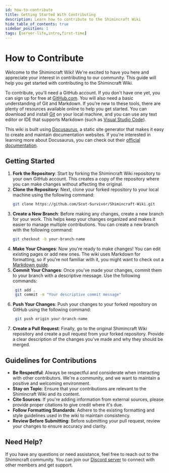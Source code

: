 ```yaml
---
id: how-to-contribute
title: Getting Started With Contributing
description: Learn how to contribute to the Shimincraft Wiki
hide_table_of_contents: true
sidebar_position: 1
tags: [server-life,intro,first-time]
---
```

# How to Contribute
Welcome to the Shimincraft Wiki! We're excited to have you here and appreciate your interest in contributing to our community. This guide will help you get started with contributing to the Shimincraft Wiki.


To contribute, you'll need a GitHub account. If you don't have one yet, you can sign up for free at [GitHub.com](https://github.com).
You will also need a basic understanding of Git and Markdown. If you're new to these tools, there are plenty of resources available online to help you get started.
You can download and install [Git](https://git-scm.com/) on your local machine, and you can use any text editor or IDE that supports Markdown (such as [Visual Studio Code](https://code.visualstudio.com/)).


This wiki is built using [Docusaurus](https://docusaurus.io/), a static site generator that makes it easy to create and maintain documentation websites. If you're interested in learning more about Docusaurus, you can check out their [official documentation](https://docusaurus.io/docs).

## Getting Started
1. **Fork the Repository**: Start by forking the Shimincraft Wiki repository to your own GitHub account. This creates a copy of the repository where you can make changes without affecting the original.
2. **Clone the Repository**: Next, clone your forked repository to your local machine using the following command:
   ```bash
   git clone https://github.com/Scot-Survivor/Shimincraft-Wiki.git
    ```
3. **Create a New Branch**: Before making any changes, create a new branch for your work. This helps keep your changes organized and makes it easier to manage multiple contributions. You can create a new branch with the following command:
    ```bash
   git checkout -b your-branch-name
   ```
4. **Make Your Changes**: Now you're ready to make changes! You can edit existing pages or add new ones. The wiki uses Markdown for formatting, so if you're not familiar with it, you might want to check out a [Markdown guide](https://www.markdownguide.org/).
5. **Commit Your Changes**: Once you've made your changes, commit them to your branch with a descriptive message. Use the following commands:
   ```bash
    git add .
    git commit -m "Your descriptive commit message"
    ```
6. **Push Your Changes**: Push your changes to your forked repository on GitHub using the following command:
   ```bash
    git push origin your-branch-name
    ```
7. **Create a Pull Request**: Finally, go to the original Shimincraft Wiki repository and create a pull request from your forked repository. Provide a clear description of the changes you've made and why they should be merged.

## Guidelines for Contributions
- **Be Respectful**: Always be respectful and considerate when interacting with other contributors. We're a community, and we want to maintain a positive and welcoming environment.
- **Stay on Topic**: Ensure that your contributions are relevant to the Shimincraft Wiki and its content.
- **Cite Sources**: If you're adding information from external sources, please provide proper citations to give credit where it's due.
- **Follow Formatting Standards**: Adhere to the existing formatting and style guidelines used in the wiki to maintain consistency.
- **Review Before Submitting**: Before submitting your pull request, review your changes to ensure accuracy and clarity.

## Need Help?
If you have any questions or need assistance, feel free to reach out to the Shimincraft community. You can join our [Discord server](https://discord.gg/vE3hm4dFxE) to
connect with other members and get support.